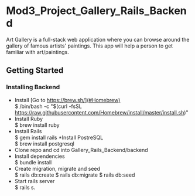 # Mod3_Project_Gallery_Rails_Backend
Art Gallery is a full-stack web application where you can browse around the gallery of famous artists' paintings. This app will help a person to get familiar with art/paintings.
## Getting Started
### Installing Backend
* Install [Go to https://brew.sh/](#Homebrew)  
$ /bin/bash -c "$(curl -fsSL https://raw.githubusercontent.com/Homebrew/install/master/install.sh)"
* Install Ruby  
$ brew install ruby
* Install Rails  
$ gem install rails
*Install PostreSQL  
$ brew install postgresql
* Clone repo and cd into Gallery_Rails_Backend/backend 
* Install dependencies  
$ bundle install
* Create migration, migrate and seed  
$ rails db:create
$ rails db:migrate
$ rails db:seed   
* Start rails server  
$ rails s.
